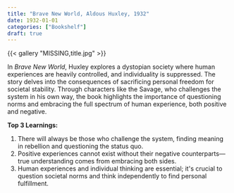 ```yaml
---
title: "Brave New World, Aldous Huxley, 1932"
date: 1932-01-01
categories: ["Bookshelf"]
draft: true
---
```


{{< gallery "MISSING,title.jpg" >}}

In _Brave New World_, Huxley explores a dystopian society where human experiences are heavily controlled, and individuality is suppressed. The story delves into the consequences of sacrificing personal freedom for societal stability. Through characters like the Savage, who challenges the system in his own way, the book highlights the importance of questioning norms and embracing the full spectrum of human experience, both positive and negative.

**Top 3 Learnings:**

1. There will always be those who challenge the system, finding meaning in rebellion and questioning the status quo.
2. Positive experiences cannot exist without their negative counterparts—true understanding comes from embracing both sides.
3. Human experiences and individual thinking are essential; it's crucial to question societal norms and think independently to find personal fulfillment.
